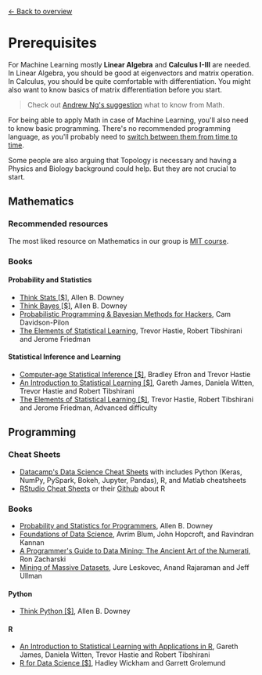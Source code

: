 [← Back to overview](../README.md)

# Prerequisites
For Machine Learning mostly **Linear Algebra** and **Calculus I-III** are needed. In Linear Algebra, you should be good at eigenvectors and matrix operation. In Calculus, you should be quite comfortable with differentiation. You might also want to know basics of matrix differentiation before you start.

> Check out [Andrew Ng's suggestion](https://www.quora.com/I-do-not-have-strong-mathematics-background-what-should-I-learn-in-mathematics-to-be-able-to-master-Machine-Learning-and-AI/answer/Andrew-Ng) what to know from Math.

For being able to apply Math in case of Machine Learning, you'll also need to know basic programming. There's no recommended programming language, as you'll probably need to [switch between them from time to time](AIDL_KB/../../BAS.md#recommended-programming-language).

Some people are also arguing that Topology is necessary and having a Physics and Biology background could help. But they are not crucial to start.

## Mathematics

### Recommended resources
The most liked resource on Mathematics in our group is [MIT course](https://ocw.mit.edu/courses/mathematics/18-657-mathematics-of-machine-learning-fall-2015/lecture-notes/MIT18_657F15_LecNote.pdf).

### Books

#### Probability and Statistics
* [Think Stats [$]](http://amzn.to/1Jn4JVd), Allen B. Downey
* [Think Bayes [$]](http://amzn.to/1IgUgZW), Allen B. Downey
* [Probabilistic Programming & Bayesian Methods for Hackers](http://camdavidsonpilon.github.io/Probabilistic-Programming-and-Bayesian-Methods-for-Hackers/), Cam Davidson-Pilon
* [The Elements of Statistical Learning](https://web.stanford.edu/~hastie/Papers/ESLII.pdf), Trevor Hastie, Robert Tibshirani and Jerome Friedman

#### Statistical Inference and Learning
* [Computer-age Statistical Inference [$]](http://amzn.to/2wnRtQi), Bradley Efron and Trevor Hastie
* [An Introduction to Statistical Learning [$]](http://amzn.to/1HkaNvu), Gareth James, Daniela Witten, Trevor Hastie and Robert Tibshirani
* [The Elements of Statistical Learning [$]](http://amzn.to/1GBbVWR), Trevor Hastie, Robert Tibshirani and Jerome Friedman, Advanced difficulty


## Programming

### Cheat Sheets
* [Datacamp's Data Science Cheat Sheets](https://www.datacamp.com/community/data-science-cheatsheets) with includes Python (Keras, NumPy, PySpark, Bokeh, Jupyter, Pandas), R, and Matlab cheatsheets
* [RStudio Cheat Sheets](https://www.rstudio.com/resources/cheatsheets/) or their [Github](https://github.com/rstudio/cheatsheets) about R

### Books
* [Probability and Statistics for Programmers](http://www.greenteapress.com/thinkstats/), Allen B. Downey
* [Foundations of Data Science](https://www.cs.cornell.edu/jeh/book.pdf), Avrim Blum, John Hopcroft, and Ravindran Kannan
* [A Programmer's Guide to Data Mining: The Ancient Art of the Numerati](http://guidetodatamining.com/), Ron Zacharski
* [Mining of Massive Datasets](http://mmds.org/), Jure Leskovec, Anand Rajaraman and Jeff Ullman

#### Python
* [Think Python [$]](http://amzn.to/1Hj5bn6), Allen B. Downey

#### R
* [An Introduction to Statistical Learning with Applications in R](http://www-bcf.usc.edu/~gareth/ISL/), Gareth James, Daniela Witten, Trevor Hastie and Robert Tibshirani
* [R for Data Science [$]](http://amzn.to/2cD6FMu), Hadley Wickham and Garrett Grolemund
